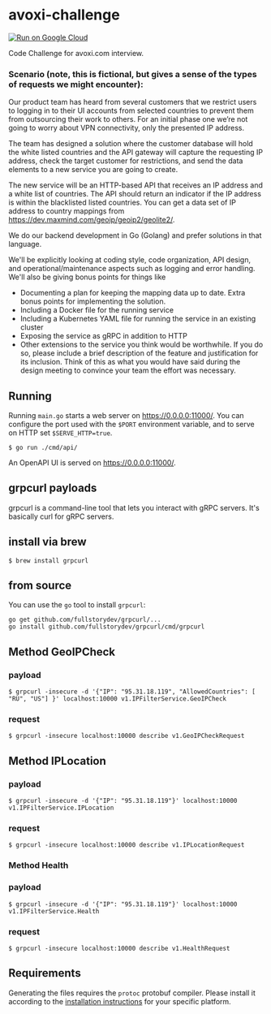# avoxi-challenge
[![Run on Google Cloud](https://storage.googleapis.com/cloudrun/button.svg)](https://console.cloud.google.com/cloudshell/editor?shellonly=true&cloudshell_image=gcr.io/cloudrun/button&cloudshell_git_repo=github.com/jamalyusuf/avoxi-challenge.git)

Code Challenge for avoxi.com interview. 

### Scenario (note, this is fictional, but gives a sense of the types of requests we might encounter):

Our product team has heard from several customers that we restrict users to logging in to their UI accounts from selected countries to prevent them from outsourcing their work to others.  For an initial phase one we’re not going to worry about VPN connectivity, only the presented IP address.

The team has designed a solution where the customer database will hold the white listed countries and the API gateway will capture the requesting IP address, check the target customer for restrictions, and send the data elements to a new service you are going to create.  

The new service will be an HTTP-based API that receives an IP address and a white list of countries.  The API should return an indicator if the IP address is within the blacklisted listed countries.  You can get a data set of IP address to country mappings from https://dev.maxmind.com/geoip/geoip2/geolite2/.

We do our backend development in Go (Golang) and prefer solutions in that language.

We'll be explicitly looking at coding style, code organization, API design, and operational/maintenance aspects such as logging and error handling.  We'll also be giving bonus points for things like
* Documenting a plan for keeping the mapping data up to date.  Extra bonus points for implementing the solution.
* Including a Docker file for the running service
* Including a Kubernetes YAML file for running the service in an existing cluster
* Exposing the service as gRPC in addition to HTTP
* Other extensions to the service you think would be worthwhile.  If you do so, please include a brief description of the feature and justification for its inclusion.  Think of this as what you would have said during the design meeting to convince your team the effort was necessary.


## Running
Running `main.go` starts a web server on https://0.0.0.0:11000/. You can configure
the port used with the `$PORT` environment variable, and to serve on HTTP set
`$SERVE_HTTP=true`.

```
$ go run ./cmd/api/
```

An OpenAPI UI is served on https://0.0.0.0:11000/.

## grpcurl payloads
grpcurl is a command-line tool that lets you interact with gRPC servers. It's basically curl for gRPC servers.
## install via brew
```
$ brew install grpcurl
```

## from source 
You can use the `go` tool to install `grpcurl`:
```
go get github.com/fullstorydev/grpcurl/...
go install github.com/fullstorydev/grpcurl/cmd/grpcurl
```

## **Method GeoIPCheck**
### payload
```
$ grpcurl -insecure -d '{"IP": "95.31.18.119", "AllowedCountries": [ "RU", "US"] }' localhost:10000 v1.IPFilterService.GeoIPCheck
```

### request 
```
$ grpcurl -insecure localhost:10000 describe v1.GeoIPCheckRequest
```

## **Method IPLocation**

### payload
```
$ grpcurl -insecure -d '{"IP": "95.31.18.119"}' localhost:10000 v1.IPFilterService.IPLocation
```

### request 
```
$ grpcurl -insecure localhost:10000 describe v1.IPLocationRequest
```

### **Method Health**

### payload
```
$ grpcurl -insecure -d '{"IP": "95.31.18.119"}' localhost:10000 v1.IPFilterService.Health
```

### request 
```
$ grpcurl -insecure localhost:10000 describe v1.HealthRequest
```
## Requirements

Generating the files requires the `protoc` protobuf compiler.
Please install it according to the
[installation instructions](https://github.com/google/protobuf#protocol-compiler-installation)
for your specific platform.


